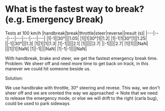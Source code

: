 # What is the fastest way to break? (e.g. Emergency Break)

Tests at 100 km/h
|handbreak|break|throttle|steer|reverse||result (s)|
|---|---|---|---|---|---|---|
|1|-1||30°|||1.05|
|1||1|30°|1||1.2|
|1|-1|1|30°|1||1.25|
||-1||30°|||1.3|
|1||1||1||1.3|
|1|-1|||||2.1|
|1||||||2.7|
||-1|||||2.7|
|1||1||||NaN|
|||1||1||NaN|
|1||-1||||NaN|
|1|-1|-1||||NaN|

With handbreak, brake and steer, we get the fastest emergency break time. Problem: We sheer off and need more time to get back on track, in this manever we could hit someone beside us.

Solution:

We use handbrake with throttle, 30° steering and revese. This way, we don't sheer off and we are orented the way we approached -> Note that we need to release the emergency mode, or else we will drift to the right (carla bug), could be used to park sideways
